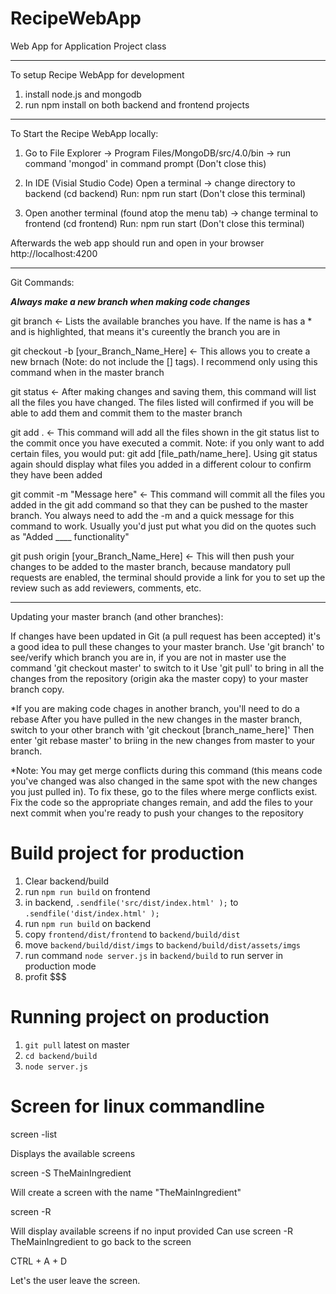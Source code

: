 # RecipeWebApp
Web App for Application Project class

--------------------------------------------------------------------------------------------------------------------------------------
To setup Recipe WebApp for development

1. install node.js and mongodb
2. run npm install on both backend and frontend projects

--------------------------------------------------------------------------------------------------------------------------------------
To Start the Recipe WebApp locally:

1. Go to File Explorer -> Program Files/MongoDB/src/4.0/bin -> run command 'mongod' in command prompt (Don't close this)

2. In IDE (Visial Studio Code)
Open a terminal -> change directory to backend (cd backend)
Run: npm run start (Don't close this terminal)

3. Open another terminal (found atop the menu tab) -> change terminal to frontend (cd frontend)
Run: npm run start (Don't close this terminal)

Afterwards the web app should run and open in your browser http://localhost:4200

--------------------------------------------------------------------------------------------------------------------------------------
Git Commands:

***Always make a new branch when making code changes***

git branch <- Lists the available branches you have. If the name is has a * and is highlighted, 
              that means it's cureently the branch you are in  

git checkout -b [your_Branch_Name_Here] <- This allows you to create a new brnach (Note: do not include the [] tags). 
                                        I recommend only using this command when in the master branch

git status <- After making changes and saving them, this command will list all the files you have changed. 
              The files listed will confirmed if you will be able to add them and commit them to the master branch

git add . <- This command will add all the files shown in the git status list to the commit once you have executed a commit. 
             Note: if you only want to add certain files, you would put: git add [file_path/name_here]. Using git status again 
             should display what files you added in a different colour to confirm they have been added   

git commit -m "Message here" <- This command will commit all the files you added in the git add command so that they can be 
               pushed to the master branch. You always need to add the -m and a quick message for this command to work. Usually 
               you'd just put what you did on the quotes such as "Added ____ functionality"

git push origin [your_Branch_Name_Here] <- This will then push your changes to be added to the master branch, because
                                                          mandatory pull requests are enabled, the terminal should provide a link for 
                                                          you to set up the review such as add reviewers, comments, etc.


--------------------------------------------------------------------------------------------------------------------------------------
Updating your master branch (and other branches):

If changes have been updated in Git (a pull request has been accepted) it's a good idea to pull these changes to your master branch.
Use 'git branch' to see/verify which branch you are in, if you are not in master use the command 'git checkout master' to switch to it
Use 'git pull' to bring in all the changes from the repository (origin aka the master copy) to your master branch copy.

*If you are making code chages in another branch, you'll need to do a rebase
After you have pulled in the new changes in the master branch, switch to your other branch with 'git checkout [branch_name_here]'
Then enter 'git rebase master' to briing in the new changes from master to your branch. 

   *Note: You may get merge conflicts during this command (this means code you've changed was also changed in the same spot with the new changes you just pulled in). To fix these, go to the files where merge conflicts exist. Fix the code so the appropriate changes remain, and add the files to your next commit when you're ready to push your changes to the repository



# Build project for production

1. Clear backend/build
2. run `npm run build` on frontend
3. in backend, `.sendfile('src/dist/index.html' );` to `.sendfile('dist/index.html' );`
4. run `npm run build` on backend
5. copy `frontend/dist/frontend` to `backend/build/dist`
6. move `backend/build/dist/imgs` to `backend/build/dist/assets/imgs`
7. run command `node server.js` in `backend/build` to run server in production mode
8. profit $$$

# Running project on production

1. `git pull` latest on master
2. `cd backend/build`
3. `node server.js`

# Screen for linux commandline

screen -list

   Displays the available screens

screen -S TheMainIngredient

   Will create a screen with the name "TheMainIngredient"

screen -R

   Will display available screens if no input provided
   Can use screen -R TheMainIngredient to go back to the screen

CTRL + A + D

   Let's the user leave the screen.